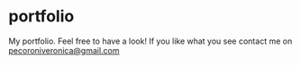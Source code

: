 # portfolio
My portfolio. Feel free to have a look!
If you like what you see contact me on pecoroniveronica@gmail.com
